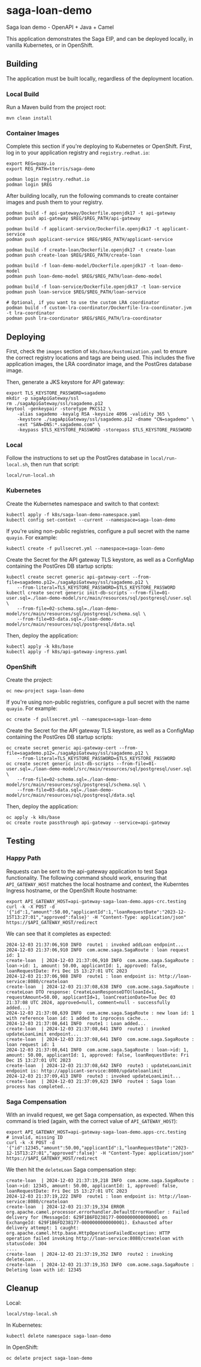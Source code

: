 # saga-loan-demo
Saga loan demo - OpenAPI + Java + Camel

This application demonstrates the Saga EIP, and can be deployed locally, in vanilla Kubernetes, or in OpenShift.

## Building 

The application must be built locally, regardless of the deployment location.

### Local Build

Run a Maven build from the project root:

```
mvn clean install
```

### Container Images

Complete this section if you're deploying to Kubernetes or OpenShift. First, log in to your application 
registry and `registry.redhat.io`:

```
export REG=quay.io
export REG_PATH=tterris/saga-demo

podman login registry.redhat.io
podman login $REG
```

After building locally, run the following commands to create container images and push them to your registry.

```
podman build -f api-gateway/Dockerfile.openjdk17 -t api-gateway
podman push api-gateway $REG/$REG_PATH/api-gateway

podman build -f applicant-service/Dockerfile.openjdk17 -t applicant-service
podman push applicant-service $REG/$REG_PATH/applicant-service

podman build -f create-loan/Dockerfile.openjdk17 -t create-loan
podman push create-loan $REG/$REG_PATH/create-loan

podman build -f loan-demo-model/Dockerfile.openjdk17 -t loan-demo-model
podman push loan-demo-model $REG/$REG_PATH/loan-demo-model

podman build -f loan-service/Dockerfile.openjdk17 -t loan-service
podman push loan-service $REG/$REG_PATH/loan-service

# Optional, if you want to use the custom LRA coordinator
podman build -f custom-lra-coordinator/Dockerfile-lra-coordinator.jvm -t lra-coordinator
podman push lra-coordinator $REG/$REG_PATH/lra-coordinator
```

## Deploying

First, check the `images` section of `k8s/base/kustomization.yaml` to ensure the correct registry locations and tags are being used. 
This includes the five application images, the LRA coordinator image, and the PostGres database image. 

Then, generate a JKS keystore for API gateway:

```
export TLS_KEYSTORE_PASSWORD=sagademo
mkdir -p sagaApiGateway/ssl
rm ./sagaApiGateway/ssl/sagademo.p12
keytool -genkeypair -storetype PKCS12 \
    -alias sagademo -keyalg RSA -keysize 4096 -validity 365 \
    -keystore ./sagaApiGateway/ssl/sagademo.p12 -dname "CN=sagademo" \
    -ext "SAN=DNS:*.sagademo.com" \
    -keypass $TLS_KEYSTORE_PASSWORD -storepass $TLS_KEYSTORE_PASSWORD
```

### Local

Follow the instructions to set up the PostGres database in `local/run-local.sh`, then run that script:

```
local/run-local.sh
```

### Kubernetes

Create the Kubernetes namespace and switch to that context:

```
kubectl apply -f k8s/saga-loan-demo-namespace.yaml
kubectl config set-context --current --namespace=saga-loan-demo
```

If you're using non-public registries, configure a pull secret with the name `quayio`. For example:

```
kubectl create -f pullsecret.yml --namespace=saga-loan-demo
```

Create the Secret for the API gateway TLS keystore, as well as a ConfigMap containing the PostGres
DB startup scripts:

```
kubectl create secret generic api-gateway-cert --from-file=sagademo.p12=./sagaApiGateway/ssl/sagademo.p12 \
    --from-literal=TLS_KEYSTORE_PASSWORD=$TLS_KEYSTORE_PASSWORD
kubectl create secret generic init-db-scripts --from-file=01-user.sql=./loan-demo-model/src/main/resources/sql/postgresql/user.sql \
    --from-file=02-schema.sql=./loan-demo-model/src/main/resources/sql/postgresql/schema.sql \
    --from-file=03-data.sql=./loan-demo-model/src/main/resources/sql/postgresql/data.sql
```

Then, deploy the application:

```
kubectl apply -k k8s/base
kubectl apply -f k8s/api-gateway-ingress.yaml
```

### OpenShift

Create the project:

```
oc new-project saga-loan-demo
```

If you're using non-public registries, configure a pull secret with the name `quayio`. For example:

```
oc create -f pullsecret.yml --namespace=saga-loan-demo
```

Create the Secret for the API gateway TLS keystore, as well as a ConfigMap containing the PostGres
DB startup scripts:

```
oc create secret generic api-gateway-cert --from-file=sagademo.p12=./sagaApiGateway/ssl/sagademo.p12 \
    --from-literal=TLS_KEYSTORE_PASSWORD=$TLS_KEYSTORE_PASSWORD
oc create secret generic init-db-scripts --from-file=01-user.sql=./loan-demo-model/src/main/resources/sql/postgresql/user.sql \
    --from-file=02-schema.sql=./loan-demo-model/src/main/resources/sql/postgresql/schema.sql \
    --from-file=03-data.sql=./loan-demo-model/src/main/resources/sql/postgresql/data.sql
```

Then, deploy the application:

```
oc apply -k k8s/base
oc create route passthrough api-gateway --service=api-gateway
```

## Testing

### Happy Path

Requests can be sent to the api-gateway application to test Saga functionality. The following command should work, ensuring that `API_GATEWAY_HOST` matches the local hostname and context, the Kuberntes Ingress hostname, or the OpenShift Route hostname:

```
export API_GATEWAY_HOST=api-gateway-saga-loan-demo.apps-crc.testing
curl -k -X POST -d '{"id":1,"amount":50.00,"applicantId":1,"loanRequestDate":"2023-12-15T13:27:01","approved":false}' -H "Content-Type: application/json" https://$API_GATEWAY_HOST/redirect
```

We can see that it completes as expected:

```
2024-12-03 21:37:06,910 INFO  route1 : invoked addLoan endpoint...
2024-12-03 21:37:06,910 INFO  com.acme.saga.SagaRoute : loan request id: 1
create-loan  | 2024-12-03 21:37:06,910 INFO  com.acme.saga.SagaRoute : loan->id: 1, amount: 50.00, applicantId: 1, approved: false, loanRequestDate: Fri Dec 15 13:27:01 UTC 2023
2024-12-03 21:37:06,988 INFO  route1 : loan endpoint is: http://loan-service:8080/createloan
create-loan  | 2024-12-03 21:37:08,638 INFO  com.acme.saga.SagaRoute : createLoan DTO response: CreateLoanResponseDTO(loanId=1, requestAmount=50.00, applicantId=1, loanCreationDate=Tue Dec 03 21:37:08 UTC 2024, approved=null, comment=null - successfully added...)
2024-12-03 21:37:08,639 INFO  com.acme.saga.SagaRoute : new loan id: 1 with reference loan id: 1 added to inprocess cache...
2024-12-03 21:37:08,641 INFO  route1 : Loan added...
create-loan  | 2024-12-03 21:37:08,641 INFO  route3 : invoked updateLoanLimit endpoint...
create-loan  | 2024-12-03 21:37:08,641 INFO  com.acme.saga.SagaRoute : loan request id: 1
2024-12-03 21:37:08,641 INFO  com.acme.saga.SagaRoute : loan->id: 1, amount: 50.00, applicantId: 1, approved: false, loanRequestDate: Fri Dec 15 13:27:01 UTC 2023
create-loan  | 2024-12-03 21:37:08,642 INFO  route3 : updateLoanLimit endpoint is: http://applicant-service:8080/updateloanlimit
2024-12-03 21:37:09,413 INFO  route3 : invoked updateLoanLimit...
create-loan  | 2024-12-03 21:37:09,623 INFO  route4 : Saga loan process has completed...
```

### Saga Compensation

With an invalid request, we get Saga compensation, as expected. When this command is tried (again, with the correct value of `API_GATEWAY_HOST`):

```
export API_GATEWAY_HOST=api-gateway-saga-loan-demo.apps-crc.testing
# invalid, missing ID
curl -k -X POST -d '{"id":12345,"amount":50.00,"applicantId":1,"loanRequestDate":"2023-12-15T13:27:01","approved":false}' -H "Content-Type: application/json" https://$API_GATEWAY_HOST/redirect
```

We then hit the `deleteLoan` Saga compensation step:

```
create-loan  | 2024-12-03 21:37:19,218 INFO  com.acme.saga.SagaRoute : loan->id: 12345, amount: 50.00, applicantId: 1, approved: false, loanRequestDate: Fri Dec 15 13:27:01 UTC 2023
2024-12-03 21:37:19,222 INFO  route1 : loan endpoint is: http://loan-service:8080/createloan
create-loan  | 2024-12-03 21:37:19,334 ERROR org.apache.camel.processor.errorhandler.DefaultErrorHandler : Failed delivery for (MessageId: 629F1B6FD238177-0000000000000001 on ExchangeId: 629F1B6FD238177-0000000000000001). Exhausted after delivery attempt: 1 caught: org.apache.camel.http.base.HttpOperationFailedException: HTTP operation failed invoking http://loan-service:8080/createloan with statusCode: 304
....
create-loan  | 2024-12-03 21:37:19,352 INFO  route2 : invoking deleteLoan...
create-loan  | 2024-12-03 21:37:19,353 INFO  com.acme.saga.SagaRoute : Deleting loan with id: 12345
```

## Cleanup

Local:

```
local/stop-local.sh
```

In Kubernetes:

```
kubectl delete namespace saga-loan-demo
```

In OpenShift:

```
oc delete project saga-loan-demo
```
